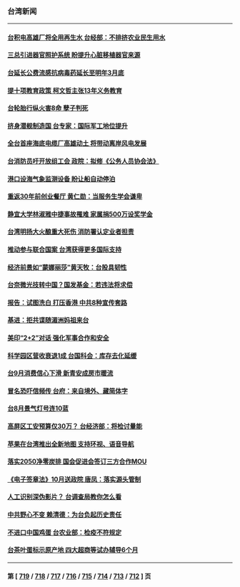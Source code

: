 ### 台湾新闻
---
#### [台积电高雄厂将全用再生水 台经部：不排挤农业民生用水](../../pages/ncid1349361/n14083327.md) 
#### [三总引进器官照护系统 盼提升心脏移植器官来源](../../pages/ncid1349361/n14083328.md) 
#### [台延长公费流感抗病毒药延长至明年3月底](../../pages/ncid1349361/n14083257.md) 
#### [提十项教育政策 柯文哲主张13年义务教育](../../pages/ncid1349361/n14083321.md) 
#### [台轮胎行纵火害8命 孽子判死](../../pages/ncid1349361/n14083318.md) 
#### [挤身潜舰制造国 台专家：国际军工地位提升](../../pages/ncid1349361/n14083311.md) 
#### [全台首座海底电缆厂高雄动土 将带动离岸风电发展](../../pages/ncid1349361/n14083289.md) 
#### [台消防员吁开放组工会 政院：拟修《公务人员协会法》](../../pages/ncid1349361/n14083207.md) 
#### [港口设海气象监测设备 盼让船自动停泊](../../pages/ncid1349361/n14083178.md) 
#### [重返30年前创业餐厅 黄仁勋：当服务生学会谦卑](../../pages/ncid1349361/n14083168.md) 
#### [静宜大学林淑雅中捷事故罹难 家属捐500万设奖学金](../../pages/ncid1349361/n14083085.md) 
#### [台湾明扬大火酿重大死伤 消防署认定业者担责](../../pages/ncid1349361/n14082811.md) 
#### [推动参与联合国案 台湾获得更多国际支持](../../pages/ncid1349361/n14082488.md) 
#### [经济前景如“蒙娜丽莎”黄天牧：台股具韧性](../../pages/ncid1349361/n14082475.md) 
#### [台奈微光技转中国？国发基金：若违法将求偿](../../pages/ncid1349361/n14082476.md) 
#### [报告：试图洗白 打压香港 中共8种宣传套路](../../pages/ncid1349361/n14082473.md) 
#### [基进：拒共谍随湄洲妈祖来台](../../pages/ncid1349361/n14082477.md) 
#### [美印“2+2”对话 强化军事合作和安全](../../pages/ncid1349361/n14082487.md) 
#### [科学园区营收衰退1成 台国科会：库存去化延缓](../../pages/ncid1349361/n14082481.md) 
#### [台9月消费信心下滑 新青安成房市暖流](../../pages/ncid1349361/n14082479.md) 
#### [冒名恐吓信频传 台府：来自境外、藏简体字](../../pages/ncid1349361/n14082489.md) 
#### [台8月景气灯号连10蓝](../../pages/ncid1349361/n14082469.md) 
#### [高屏区工安预算仅30万？ 台经济部：将检讨量能](../../pages/ncid1349361/n14082461.md) 
#### [苹果在台湾推出全新地图 支持环视、语音导航](../../pages/ncid1349361/n14082424.md) 
#### [落实2050净零炭排 国会促进会签订三方合作MOU](../../pages/ncid1349361/n14082437.md) 
#### [《电子签章法》10月送政院 唐凤：落实源头管制](../../pages/ncid1349361/n14082447.md) 
#### [人工识别深伪影片？ 台调查局教你怎么看](../../pages/ncid1349361/n14082444.md) 
#### [中共野心不变 赖清德：为台负起历史责任](../../pages/ncid1349361/n14082449.md) 
#### [不进口中国鸡蛋 台农业部：检疫不符规定](../../pages/ncid1349361/n14082451.md) 
#### [台茶叶蛋标示原产地 四大超商等试办辅导6个月](../../pages/ncid1349361/n14082452.md) 

---
#### 第 [ [719](./719.md) / [718](./718.md) / [717](./717.md) / [716](./716.md) / [715](./715.md) / [714](./714.md) / [713](./713.md) / [712](./712.md) ] 页
